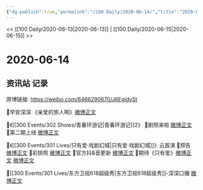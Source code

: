 ```yaml
---
{"dg-publish":true,"permalink":"/100 Daily/2020-06-14/","title":"2020-06-14","created":"2023-04-05T20:28:45.337+08:00","updated":"2023-04-05T20:37:37.122+08:00"}
---
```



<< [[100 Daily/2020-06-13\|2020-06-13]] | [[100 Daily/2020-06-15\|2020-06-15]] >>

# 2020-06-14

## 资讯站 记录

原博链接: https://weibo.com/6466290670/J6EgidySt

🌱早安深深
《亲爱的旅人啊》[微博正文](https://m.weibo.cn/6466290670/4515636188009697)

🌱《[[300 Events/302 Shows/青春环游记\|青春环游记]]2》
🎵剧照来啦 [微博正文](https://m.weibo.cn/6466290670/4515740759170727)
🎵第二期上线 [微博正文](https://m.weibo.cn/6466290670/4515692571123283)

🌱《[[300 Events/301 Lives/只有爱·戏剧幻城\|只有爱·戏剧幻城]]》云首演
🎵预告 [微博正文](https://m.weibo.cn/6466290670/4515812603825383)
🎵彩排照 [微博正文](https://m.weibo.cn/6466290670/4515843163222389)
🎵官方抖&音更新 [微博正文](https://m.weibo.cn/6466290670/4515764692092810)
🎵期待《只有爱》[微博正文](https://m.weibo.cn/6466290670/4515819037929691) [微博正文](https://m.weibo.cn/6466290670/4515752671097558)

🌱[[300 Events/301 Lives/东方卫视618超级秀\|东方卫视618超级秀]]-深深口播 [微博正文](https://m.weibo.cn/6466290670/4515821110282861)
